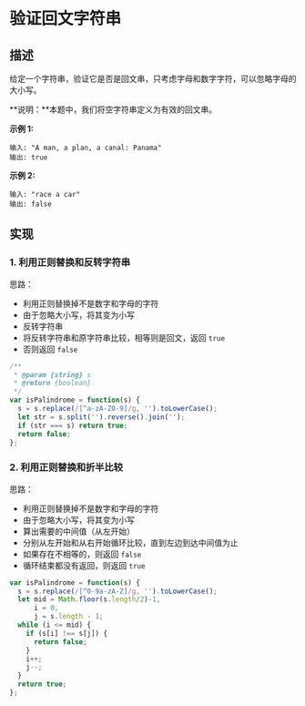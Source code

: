 # 验证回文字符串

## 描述

给定一个字符串，验证它是否是回文串，只考虑字母和数字字符，可以忽略字母的大小写。

**说明：**本题中，我们将空字符串定义为有效的回文串。

**示例 1:**

```text
输入: "A man, a plan, a canal: Panama"
输出: true
```

**示例 2:**

```text
输入: "race a car"
输出: false
```

## 实现

### 1. 利用正则替换和反转字符串

思路：

* 利用正则替换掉不是数字和字母的字符
* 由于忽略大小写，将其变为小写
* 反转字符串
* 将反转字符串和原字符串比较，相等则是回文，返回 `true`
* 否则返回 `false`

```javascript
/**
 * @param {string} s
 * @return {boolean}
 */
var isPalindrome = function(s) {
  s = s.replace(/[^a-zA-Z0-9]/g, '').toLowerCase();
  let str = s.split('').reverse().join('');
  if (str === s) return true;
  return false;
};
```

### 2. 利用正则替换和折半比较

思路：

* 利用正则替换掉不是数字和字母的字符
* 由于忽略大小写，将其变为小写
* 算出需要的中间值（从左开始）
* 分别从左开始和从右开始循环比较，直到左边到达中间值为止
* 如果存在不相等的，则返回 `false`
* 循环结束都没有返回，则返回 `true`

```javascript
var isPalindrome = function(s) {
  s = s.replace(/[^0-9a-zA-Z]/g, '').toLowerCase();
  let mid = Math.floor(s.length/2)-1,
      i = 0,
      j = s.length - 1;
  while (i <= mid) {
    if (s[i] !== s[j]) {
      return false;
    }
    i++;
    j--;
  }
  return true;
};
```

